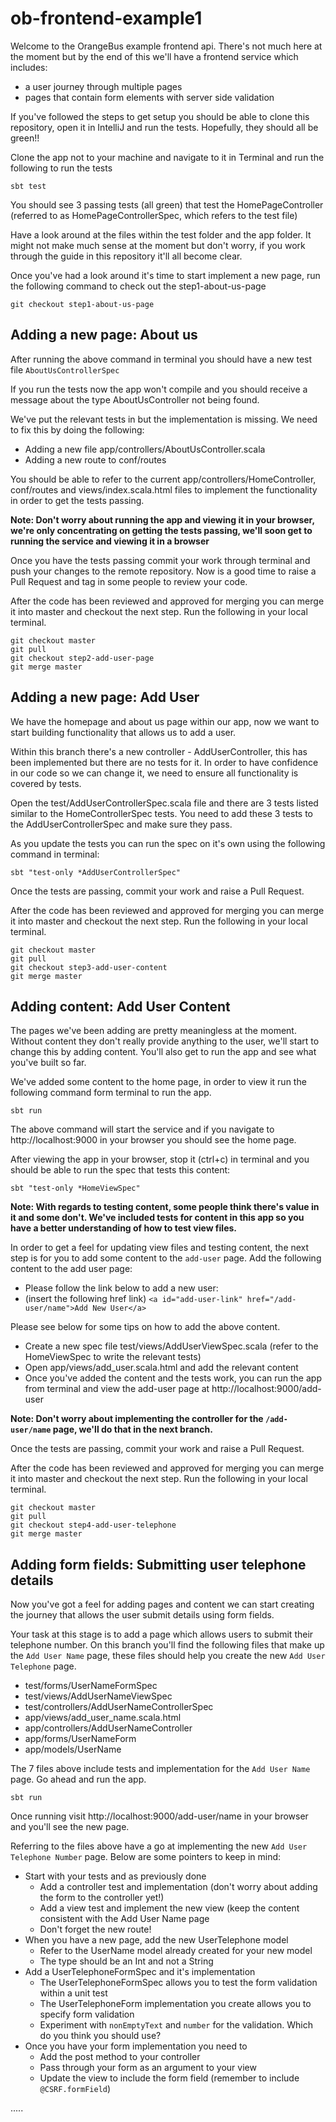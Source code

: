 # ob-frontend-example1

Welcome to the OrangeBus example frontend api. There's not much here at the moment but by the end of this we'll have a frontend service which includes:

* a user journey through multiple pages
* pages that contain form elements with server side validation

If you've followed the steps to get setup you should be able to clone this repository, open it in IntelliJ and run the tests. Hopefully, they should all be green!!

Clone the app not to your machine and navigate to it in Terminal and run the following to run the tests

```
sbt test
```

You should see 3 passing tests (all green) that test the HomePageController (referred to as HomePageControllerSpec, which refers to the test file)

Have a look around at the files within the test folder and the app folder. It might not make much sense at the moment but don't worry, if you work through the guide in this repository it'll all become clear.

Once you've had a look around it's time to start implement a new page, run the following command to check out the step1-about-us-page

```
git checkout step1-about-us-page
```

## Adding a new page: About us

After running the above command in terminal you should have a new test file `AboutUsControllerSpec`

If you run the tests now the app won't compile and you should receive a message about the type AboutUsController not being found.

We've put the relevant tests in but the implementation is missing. We need to fix this by doing the following:

* Adding a new file app/controllers/AboutUsController.scala
* Adding a new route to conf/routes

You should be able to refer to the current app/controllers/HomeController, conf/routes and views/index.scala.html files to implement the functionality in order to get the tests passing.

**Note: Don't worry about running the app and viewing it in your browser, we're only concentrating on getting the tests passing, we'll soon get to running the service and viewing it in a browser**

Once you have the tests passing commit your work through terminal and push your changes to the remote repository. Now is a good time to raise a Pull Request and tag in some people to review your code.

After the code has been reviewed and approved for merging you can merge it into master and checkout the next step. Run the following in your local terminal.

```
git checkout master
git pull
git checkout step2-add-user-page
git merge master
```

## Adding a new page: Add User

We have the homepage and about us page within our app, now we want to start building functionality that allows us to add a user.

Within this branch there's a new controller - AddUserController, this has been implemented but there are no tests for it. In order to have confidence in our code so we can change it, we need to ensure all functionality is covered by tests.

Open the test/AddUserControllerSpec.scala file and there are 3 tests listed similar to the HomeControllerSpec tests. You need to add these 3 tests to the AddUserControllerSpec and make sure they pass.

As you update the tests you can run the spec on it's own using the following command in terminal:

```
sbt "test-only *AddUserControllerSpec"
```

Once the tests are passing, commit your work and raise a Pull Request.

After the code has been reviewed and approved for merging you can merge it into master and checkout the next step. Run the following in your local terminal.

```
git checkout master
git pull
git checkout step3-add-user-content
git merge master
```
## Adding content: Add User Content

The pages we've been adding are pretty meaningless at the moment. Without content they don't really provide anything to the user, we'll start to change this by adding content. You'll also get to run the app and see what you've built so far.

We've added some content to the home page, in order to view it run the following command form terminal to run the app.

```
sbt run
```

The above command will start the service and if you navigate to http://localhost:9000 in your browser you should see the home page.

After viewing the app in your browser, stop it (ctrl+c) in terminal and you should be able to run the spec that tests this content:

```
sbt "test-only *HomeViewSpec"
```

**Note: With regards to testing content, some people think there's value in it and some don't. We've included tests for content in this app so you have a better understanding of how to test view files.**

In order to get a feel for updating view files and testing content, the next step is for you to add some content to the `add-user` page. Add the following content to the add user page:

* Please follow the link below to add a new user:
* (insert the following href link) `<a id="add-user-link" href="/add-user/name">Add New User</a>`

Please see below for some tips on how to add the above content.

* Create a new spec file test/views/AddUserViewSpec.scala (refer to the HomeViewSpec to write the relevant tests)
* Open app/views/add_user.scala.html and add the relevant content
* Once you've added the content and the tests work, you can run the app from terminal and view the add-user page at http://localhost:9000/add-user

**Note: Don't worry about implementing the controller for the `/add-user/name` page, we'll do that in the next branch.**

Once the tests are passing, commit your work and raise a Pull Request.

After the code has been reviewed and approved for merging you can merge it into master and checkout the next step. Run the following in your local terminal.

```
git checkout master
git pull
git checkout step4-add-user-telephone
git merge master
```

## Adding form fields: Submitting user telephone details

Now you've got a feel for adding pages and content we can start creating the journey that allows the user submit details using form fields.

Your task at this stage is to add a page which allows users to submit their telephone number. On this branch you'll find the following files that make up the `Add User Name` page, these files should help you create the new `Add User Telephone` page.

* test/forms/UserNameFormSpec
* test/views/AddUserNameViewSpec
* test/controllers/AddUserNameControllerSpec
* app/views/add_user_name.scala.html
* app/controllers/AddUserNameController
* app/forms/UserNameForm
* app/models/UserName

The 7 files above include tests and implementation for the `Add User Name` page. Go ahead and run the app.

```
sbt run
```

Once running visit http://localhost:9000/add-user/name in your browser and you'll see the new page.

Referring to the files above have a go at implementing the new `Add User Telephone Number` page. Below are some pointers to keep in mind:

* Start with your tests and as previously done
    * Add a controller test and implementation (don't worry about adding the form to the controller yet!)
    * Add a view test and implement the new view (keep the content consistent with the Add User Name page
    * Don't forget the new route!
* When you have a new page, add the new UserTelephone model
    * Refer to the UserName model already created for your new model
    * The type should be an Int and not a String
* Add a UserTelephoneFormSpec and it's implementation
    * The UserTelephoneFormSpec allows you to test the form validation within a unit test
    * The UserTelephoneForm implementation you create allows you to specify form validation
    * Experiment with `nonEmptyText` and `number` for the validation. Which do you think you should use?
* Once you have your form implementation you need to
    * Add the post method to your controller
    * Pass through your form as an argument to your view
    * Update the view to include the form field (remember to include `@CSRF.formField`)

.....